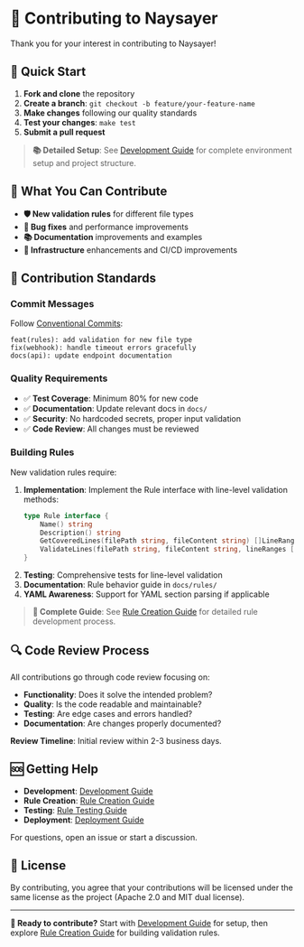 # 🤝 Contributing to Naysayer

Thank you for your interest in contributing to Naysayer!

## 🚀 Quick Start

1. **Fork and clone** the repository
2. **Create a branch**: `git checkout -b feature/your-feature-name`
3. **Make changes** following our quality standards
4. **Test your changes**: `make test`
5. **Submit a pull request**

> **📚 Detailed Setup**: See [Development Guide](DEVELOPMENT.md) for complete environment setup and project structure.

## 🎯 What You Can Contribute

- **🛡️ New validation rules** for different file types
- **🐛 Bug fixes** and performance improvements  
- **📚 Documentation** improvements and examples
- **🔧 Infrastructure** enhancements and CI/CD improvements

## 📝 Contribution Standards

### Commit Messages
Follow [Conventional Commits](https://conventionalcommits.org/):
```
feat(rules): add validation for new file type
fix(webhook): handle timeout errors gracefully
docs(api): update endpoint documentation
```

### Quality Requirements
- ✅ **Test Coverage**: Minimum 80% for new code
- ✅ **Documentation**: Update relevant docs in `docs/`
- ✅ **Security**: No hardcoded secrets, proper input validation
- ✅ **Code Review**: All changes must be reviewed

### Building Rules
New validation rules require:
1. **Implementation**: Implement the Rule interface with line-level validation methods:
   ```go
   type Rule interface {
       Name() string
       Description() string
       GetCoveredLines(filePath string, fileContent string) []LineRange
       ValidateLines(filePath string, fileContent string, lineRanges []LineRange) (DecisionType, string)
   }
   ```
2. **Testing**: Comprehensive tests for line-level validation
3. **Documentation**: Rule behavior guide in `docs/rules/`
4. **YAML Awareness**: Support for YAML section parsing if applicable

> **📖 Complete Guide**: See [Rule Creation Guide](docs/RULE_CREATION_GUIDE.md) for detailed rule development process.

## 🔍 Code Review Process

All contributions go through code review focusing on:
- **Functionality**: Does it solve the intended problem?
- **Quality**: Is the code readable and maintainable? 
- **Testing**: Are edge cases and errors handled?
- **Documentation**: Are changes properly documented?

**Review Timeline**: Initial review within 2-3 business days.

## 🆘 Getting Help

- **Development**: [Development Guide](DEVELOPMENT.md)
- **Rule Creation**: [Rule Creation Guide](docs/RULE_CREATION_GUIDE.md)  
- **Testing**: [Rule Testing Guide](docs/RULE_TESTING_GUIDE.md)
- **Deployment**: [Deployment Guide](DEPLOYMENT.md)

For questions, open an issue or start a discussion.

## 📄 License

By contributing, you agree that your contributions will be licensed under the same license as the project (Apache 2.0 and MIT dual license).

---

**🚀 Ready to contribute?** Start with [Development Guide](DEVELOPMENT.md) for setup, then explore [Rule Creation Guide](docs/RULE_CREATION_GUIDE.md) for building validation rules.